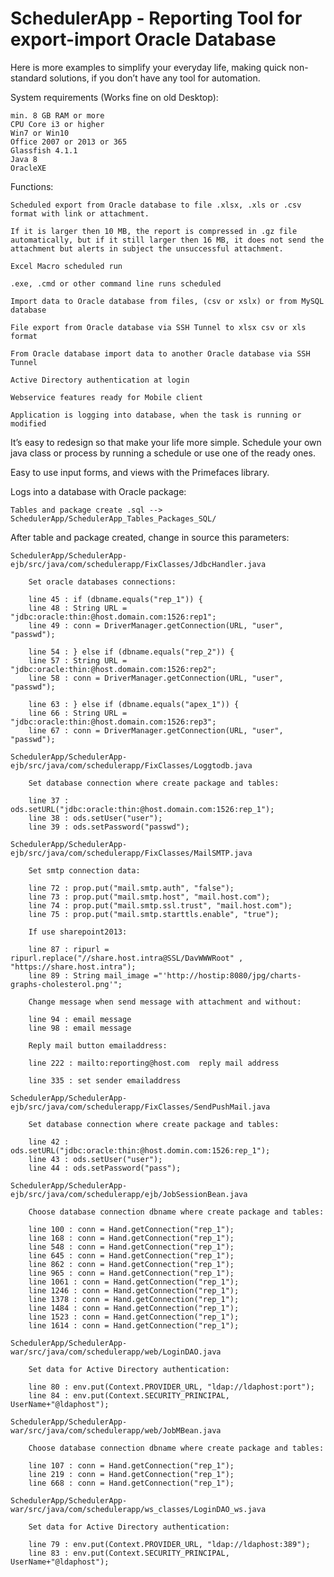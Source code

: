 # SchedulerApp - Reporting Tool for export-import Oracle Database

Here is more examples to simplify your everyday life, making quick non-standard solutions, if you don’t have any tool for automation.

System requirements (Works fine on old Desktop):
	
	min. 8 GB RAM or more
	CPU Core i3 or higher
	Win7 or Win10
	Office 2007 or 2013 or 365
	Glassfish 4.1.1
	Java 8
	OracleXE

Functions:

	Scheduled export from Oracle database to file .xlsx, .xls or .csv format with link or attachment.

	If it is larger then 10 MB, the report is compressed in .gz file automatically, but if it still larger then 16 MB, it does not send the attachment but alerts in subject the unsuccessful attachment.

	Excel Macro scheduled run

	.exe, .cmd or other command line runs scheduled

	Import data to Oracle database from files, (csv or xslx) or from MySQL database

	File export from Oracle database via SSH Tunnel to xlsx csv or xls format

	From Oracle database import data to another Oracle database via SSH Tunnel

	Active Directory authentication at login

	Webservice features ready for Mobile client

	Application is logging into database, when the task is running or modified

It’s easy to redesign so that make your life more simple. Schedule your own java class or process by running a schedule or use one of the ready ones.

Easy to use input forms, and views with the Primefaces library.

Logs into a database with Oracle package:

	Tables and package create .sql --> SchedulerApp/SchedulerApp_Tables_Packages_SQL/


After table and package created, change in source this parameters:


	SchedulerApp/SchedulerApp-ejb/src/java/com/schedulerapp/FixClasses/JdbcHandler.java

		Set oracle databases connections:

		line 45 : if (dbname.equals("rep_1")) {
		line 48 : String URL = "jdbc:oracle:thin:@host.domain.com:1526:rep1";
		line 49 : conn = DriverManager.getConnection(URL, "user", "passwd");
	
		line 54 : } else if (dbname.equals("rep_2")) {
		line 57 : String URL = "jdbc:oracle:thin:@host.domain.com:1526:rep2";
		line 58 : conn = DriverManager.getConnection(URL, "user", "passwd");

		line 63 : } else if (dbname.equals("apex_1")) {
		line 66 : String URL = "jdbc:oracle:thin:@host.domain.com:1526:rep3";
		line 67 : conn = DriverManager.getConnection(URL, "user", "passwd");

	SchedulerApp/SchedulerApp-ejb/src/java/com/schedulerapp/FixClasses/Loggtodb.java

		Set database connection where create package and tables:
		
		line 37 : ods.setURL("jdbc:oracle:thin:@host.domain.com:1526:rep_1");
		line 38 : ods.setUser("user");
		line 39 : ods.setPassword("passwd");

	SchedulerApp/SchedulerApp-ejb/src/java/com/schedulerapp/FixClasses/MailSMTP.java

		Set smtp connection data:
		
		line 72 : prop.put("mail.smtp.auth", "false");
		line 73 : prop.put("mail.smtp.host", "mail.host.com");
		line 74 : prop.put("mail.smtp.ssl.trust", "mail.host.com");
		line 75 : prop.put("mail.smtp.starttls.enable", "true");

		If use sharepoint2013:
		
		line 87 : ripurl = ripurl.replace("//share.host.intra@SSL/DavWWWRoot" , "https://share.host.intra");
		line 89 : String mail_image ="'http://hostip:8080/jpg/charts-graphs-cholesterol.png'";

		Change message when send message with attachment and without:
		
		line 94 : email message
		line 98 : email message

		Reply mail button emailaddress:
		
		line 222 : mailto:reporting@host.com  reply mail address

		line 335 : set sender emailaddress

	SchedulerApp/SchedulerApp-ejb/src/java/com/schedulerapp/FixClasses/SendPushMail.java

		Set database connection where create package and tables:
		
		line 42 : ods.setURL("jdbc:oracle:thin:@host.domin.com:1526:rep_1");
		line 43 : ods.setUser("user");
		line 44 : ods.setPassword("pass");

	SchedulerApp/SchedulerApp-ejb/src/java/com/schedulerapp/ejb/JobSessionBean.java

		Choose database connection dbname where create package and tables:
		
		line 100 : conn = Hand.getConnection("rep_1");
		line 168 : conn = Hand.getConnection("rep_1");
		line 548 : conn = Hand.getConnection("rep_1");
		line 645 : conn = Hand.getConnection("rep_1");
		line 862 : conn = Hand.getConnection("rep_1");
		line 965 : conn = Hand.getConnection("rep_1");
		line 1061 : conn = Hand.getConnection("rep_1");
		line 1246 : conn = Hand.getConnection("rep_1");
		line 1378 : conn = Hand.getConnection("rep_1");
		line 1484 : conn = Hand.getConnection("rep_1");
		line 1523 : conn = Hand.getConnection("rep_1");
		line 1614 : conn = Hand.getConnection("rep_1");

	SchedulerApp/SchedulerApp-war/src/java/com/schedulerapp/web/LoginDAO.java

		Set data for Active Directory authentication:
	
		line 80 : env.put(Context.PROVIDER_URL, "ldap://ldaphost:port");
		line 84 : env.put(Context.SECURITY_PRINCIPAL, UserName+"@ldaphost");

	SchedulerApp/SchedulerApp-war/src/java/com/schedulerapp/web/JobMBean.java

		Choose database connection dbname where create package and tables:
		
		line 107 : conn = Hand.getConnection("rep_1");
		line 219 : conn = Hand.getConnection("rep_1");
		line 668 : conn = Hand.getConnection("rep_1");

	SchedulerApp/SchedulerApp-war/src/java/com/schedulerapp/ws_classes/LoginDAO_ws.java

		Set data for Active Directory authentication:
		
		line 79 : env.put(Context.PROVIDER_URL, "ldap://ldaphost:389");
		line 83 : env.put(Context.SECURITY_PRINCIPAL, UserName+"@ldaphost");



